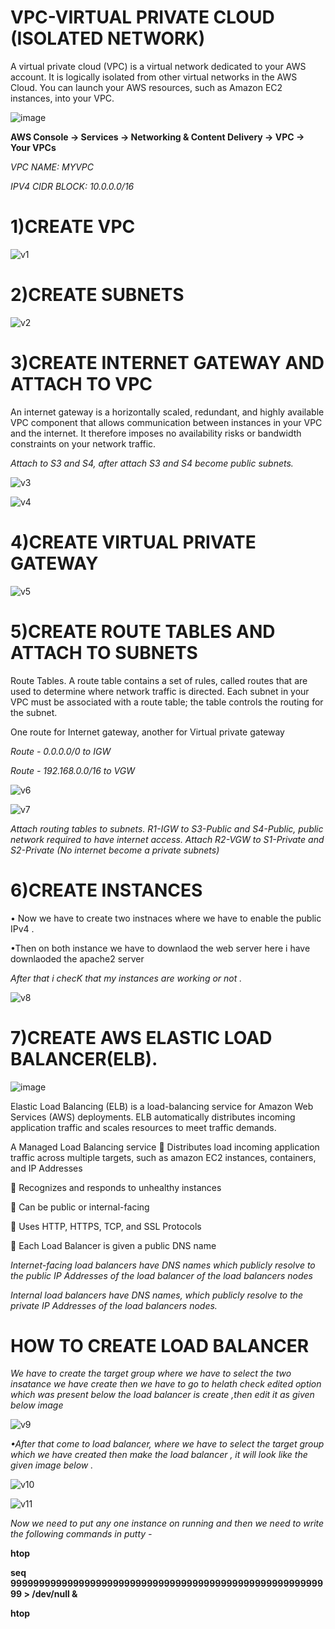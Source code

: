 # VPC-VIRTUAL PRIVATE CLOUD (ISOLATED NETWORK)

A virtual private cloud (VPC) is a virtual network dedicated to your AWS account. It is logically isolated from 
other virtual networks in the AWS Cloud. You can launch your AWS resources, such as Amazon EC2 instances, into your 
VPC.

![image](https://github.com/user-attachments/assets/bb68b8b6-f837-4b36-835c-1c4de4df0e90)

**AWS Console -> Services -> Networking & Content Delivery -> VPC -> Your VPCs**

*VPC NAME: MYVPC*

*IPV4 CIDR BLOCK: 10.0.0.0/16*

# 1)CREATE VPC

![v1](https://github.com/user-attachments/assets/55c22b51-b445-4dfb-a0a0-3f41c8e17be5)

# 2)CREATE SUBNETS

![v2](https://github.com/user-attachments/assets/8d0762e0-9a24-40a3-9491-94a0f2874443)

# 3)CREATE INTERNET GATEWAY AND ATTACH TO VPC

An internet gateway is a horizontally scaled, redundant, and highly available VPC component 
that allows communication between instances in your VPC and the internet. It therefore imposes no availability risks or 
bandwidth constraints on your network traffic.

*Attach to S3 and S4, after attach S3 and S4 become public subnets.*  

![v3](https://github.com/user-attachments/assets/c3088226-ab31-4548-a781-d3584a6be560)

![v4](https://github.com/user-attachments/assets/ea5b1f86-9b6f-4212-91e7-00e10aca4411)

# 4)CREATE VIRTUAL PRIVATE GATEWAY

![v5](https://github.com/user-attachments/assets/f81bcad3-d560-4347-9604-ea8693fec53a)

# 5)CREATE ROUTE TABLES AND ATTACH TO SUBNETS

Route Tables. A route table contains a set of rules, called routes that are used to determine where network 
traffic is directed. Each subnet in your VPC must be associated with a route table; the table controls the routing for the 
subnet.

One route for Internet gateway, another for Virtual private gateway 

*Route - 0.0.0.0/0 to IGW* 

*Route - 192.168.0.0/16 to VGW*

![v6](https://github.com/user-attachments/assets/4f2bc041-3474-470c-a1c6-488afb646531)

![v7](https://github.com/user-attachments/assets/1f2190ca-3ff2-411b-9578-bb5f33fd3a31)

*Attach routing tables to subnets. R1-IGW to S3-Public and S4-Public, public network required to have internet access. Attach R2-VGW to S1-Private and S2-Private (No internet become a private subnets)*

# 6)CREATE INSTANCES

• Now we have to create two instnaces where we have to enable the public IPv4 .

•Then on both instance we have to downlaod the web server here i have downlaoded the apache2 server

*After that i checK that my instances are working or not .*

![v8](https://github.com/user-attachments/assets/bcd1399c-b520-437e-bc90-0ee12c22f0dc)

# 7)CREATE AWS ELASTIC LOAD BALANCER(ELB).

![image](https://github.com/user-attachments/assets/baaa72b6-ef5e-4844-8bc5-8f0ae0d50697)

Elastic Load Balancing (ELB) is a load-balancing service for Amazon Web Services (AWS) deployments. ELB automatically 
distributes incoming application traffic and scales resources to meet traffic demands. 

A Managed Load Balancing service 
 Distributes load incoming application traffic across multiple targets, such as amazon EC2 instances, containers, and 
IP Addresses 

 Recognizes and responds to unhealthy instances 

 Can be public or internal-facing 

 Uses HTTP, HTTPS, TCP, and SSL Protocols 

 Each Load Balancer is given a public DNS name 

*Internet-facing load balancers have DNS names which publicly resolve to the public IP Addresses of the load 
balancer of the load balancers nodes*

*Internal load balancers have DNS names, which publicly resolve to the private IP Addresses of the load 
balancers nodes.*

# HOW TO CREATE LOAD BALANCER

*We have to create the target group where we have to select the two insatance we have create then we have to go to helath check edited option which was present below the load balancer is create ,then edit it as given below image*

![v9](https://github.com/user-attachments/assets/e72244c3-ce54-47ab-9f6d-a2455a51c65c)

*•After that come to load balancer, where we have to select the target group which we have created then make the load balancer , it will look like the given image below .*

![v10](https://github.com/user-attachments/assets/3f76c674-4a22-43d1-bd5a-55c556ab6cfe)

![v11](https://github.com/user-attachments/assets/f13c9de8-b384-45f0-92a8-bfdbd316963f)

*Now we need to put any one  instance on running and then we need to write the following commands in putty -*

**htop**

**seq 999999999999999999999999999999999999999999999999999999999 > /dev/null &**

**htop**





